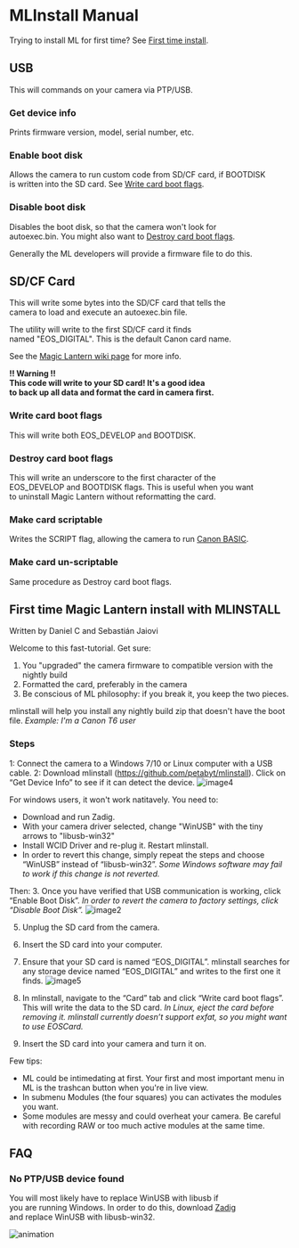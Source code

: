 # MLInstall Manual

Trying to install ML for first time? See [First time install](#HOW-TO-INSTALL-MAGIC-LANTERN-WITH-MLINSTALL).

## USB
This will commands on your camera via PTP/USB.

### Get device info
Prints firmware version, model, serial number, etc.

### Enable boot disk
Allows the camera to run custom code from SD/CF card, if BOOTDISK  
is written into the SD card. See [Write card boot flags](#user-content-write-card-boot-flags).  

### Disable boot disk
Disables the boot disk, so that the camera won't look for  
autoexec.bin. You might also want to [Destroy card boot flags](#user-content-destroy-card-boot-flags).  

Generally the ML developers will provide a firmware file to do this.  

## SD/CF Card
This will write some bytes into the SD/CF card that tells the  
camera to load and execute an autoexec.bin file.  

The utility will write to the first SD/CF card it finds  
named "EOS_DIGITAL". This is the default Canon card name.  

See the [Magic Lantern wiki page](https://wiki.magiclantern.fm/install#installing_magic_lantern_on_other_cards) for more info.

**!! Warning !!**  
**This code will write to your SD card! It's a good idea**  
**to back up all data and format the card in camera first.**  

### Write card boot flags
This will write both EOS_DEVELOP and BOOTDISK.

### Destroy card boot flags
This will write an underscore to the first character of the  
EOS_DEVELOP and BOOTDISK flags. This is useful when you want  
to uninstall Magic Lantern without reformatting the card.  

### Make card scriptable
Writes the SCRIPT flag, allowing the camera to run [Canon BASIC](https://wiki.magiclantern.fm/glossary#canon_basic_scripting).

### Make card un-scriptable
Same procedure as Destroy card boot flags.  

## First time Magic Lantern install with MLINSTALL
Written by Daniel C and Sebastián Jaiovi

Welcome to this fast-tutorial. Get sure:
1. You "upgraded" the camera firmware to compatible version with the nightly build
2. Formatted the card, preferably in the camera
3. Be conscious of ML philosophy: if you break it, you keep the two pieces.

mlinstall will help you install any nightly build zip that doesn't have the boot file. *Example: I'm a Canon T6 user* 

### Steps
1: Connect the camera to a Windows 7/10 or Linux computer with a USB cable. 
2: Download mlinstall (https://github.com/petabyt/mlinstall). Click on “Get Device Info” to see if it can detect the device.
![image4](https://user-images.githubusercontent.com/72230570/161169243-195e2c77-5785-4af2-ab0f-376cb2486093.png)


For windows users, it won't work natitavely. You need to:
- Download and run Zadig.
- With your camera driver selected, change "WinUSB" with the tiny arrows to "libusb-win32"
- Install WCID Driver and re-plug it. Restart mlinstall.
- In order to revert this change, simply repeat the steps and choose “WinUSB” instead of “libusb-win32”. *Some Windows software may fail to work if this change is not reverted.*

Then:
3. Once you have verified that USB communication is working, click “Enable Boot Disk”. *In order to revert the camera to factory settings, click “Disable Boot Disk”.*
![image2](https://user-images.githubusercontent.com/72230570/161169536-f24ce6bc-52ab-447b-875c-a5300238a56e.png)

5. Unplug the SD card from the camera.
6. Insert the SD card into your computer.
7. Ensure that your SD card is named “EOS_DIGITAL”. mlinstall searches for any storage device named “EOS_DIGITAL” and writes to the first one it finds.
![image5](https://user-images.githubusercontent.com/72230570/161169636-22559b01-e6a4-4a02-9c1f-5f3a709a03a5.png)

9. In mlinstall, navigate to the “Card” tab and click “Write card boot flags”. This will write the data to the SD card. *In Linux, eject the card before removing it. mlinstall currently doesn’t support exfat, so you might want to use EOSCard.*

8. Insert the SD card into your camera and turn it on.

Few tips:
- ML could be intimedating at first. Your first and most important menu in ML is the trashcan button when you're in live view. 
- In submenu Modules (the four squares) you can activates the modules you want.
- Some modules are messy and could overheat your camera. Be careful with recording RAW or too much active modules at the same time.


## FAQ

### No PTP/USB device found
You will most likely have to replace WinUSB with libusb if  
you are running Windows. In order to do this, download [Zadig](https://zadig.akeo.ie/)  
and replace WinUSB with libusb-win32.  

![animation](assets/zadig.gif)
